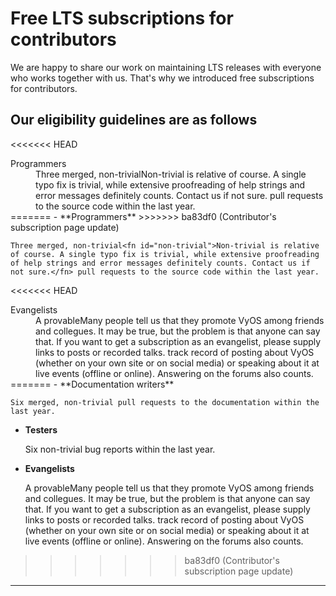 # Free LTS subscriptions for contributors

We are happy to share our work on maintaining LTS releases with everyone who works together with us.
That's why we introduced free subscriptions for contributors.

## Our eligibility guidelines are as follows

<<<<<<< HEAD
<dl>
<dt>Programmers</dt>
<dd>
Three merged, non-trivial<fn>Non-trivial is relative of course. A single typo fix is trivial, while extensive proofreading of help strings and error messages definitely counts. Contact us if not sure.</fn>
pull requests to the source code within the last year.
</dd>
=======
- **Programmers**
>>>>>>> ba83df0 (Contributor's subscription page update)

    Three merged, non-trivial<fn id="non-trivial">Non-trivial is relative of course. A single typo fix is trivial, while extensive proofreading of help strings and error messages definitely counts. Contact us if not sure.</fn> pull requests to the source code within the last year.

<<<<<<< HEAD
<dt>Evangelists</dt>
<dd>
A provable<fn>Many people tell us that they promote VyOS among friends and collegues. It may be true, but the problem is that anyone can say that. If you want to get a subscription as an evangelist,
please supply links to posts or recorded talks.</fn> track record of posting about VyOS (whether on your own site or on social media)
or speaking about it at live events (offline or online). Answering on the forums also counts.
</dd>
=======
- **Documentation writers**

    Six merged, non-trivial pull requests to the documentation within the last year.

- **Testers**

    Six non-trivial bug reports within the last year.

- **Evangelists**

    A provable<fn id="evangelists">Many people tell us that they promote VyOS among friends and collegues. It may be true, but the problem is that anyone can say that. If you want to get a subscription as an evangelist, please supply links to posts or recorded talks.</fn> track record of posting about VyOS (whether on your own site or on social media) or speaking about it at live events (offline or online). Answering on the forums also counts.
>>>>>>> ba83df0 (Contributor's subscription page update)

<div id="application-form">

<script charset="utf-8" type="text/javascript" src="//js.hsforms.net/forms/v2.js"></script>
<script>
  hbspt.forms.create({
	region: "na1",
	portalId: "4129050",
	formId: "3c2d93a2-e9a9-49b8-b493-38369aa9cca5"
});
</script>

</div>

<hr>
<div id="footnotes"> </div>
